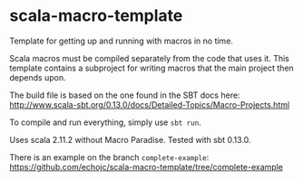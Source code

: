 scala-macro-template
====================

Template for getting up and running with macros in no time.

Scala macros must be compiled separately from the code that uses it. This
template contains a subproject for writing macros that the main project then
depends upon.

The build file is based on the one found in the SBT docs here:
http://www.scala-sbt.org/0.13.0/docs/Detailed-Topics/Macro-Projects.html

To compile and run everything, simply use `sbt run`.

Uses scala 2.11.2 without Macro Paradise. Tested with sbt 0.13.0.

There is an example on the branch `complete-example`:
https://github.com/echojc/scala-macro-template/tree/complete-example
